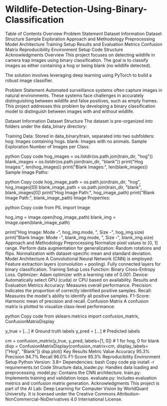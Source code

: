 # Wildlife-Detection-Using-Binary-Classification

Table of Contents
Overview
Problem Statement
Dataset Information
Dataset Structure
Sample Exploration
Approach and Methodology
Preprocessing
Model Architecture
Training Setup
Results and Evaluation
Metrics
Confusion Matrix
Reproducibility
Environment Setup
Code Structure
Acknowledgments
Overview
This project focuses on detecting wildlife in camera trap images using binary classification. The goal is to classify images as either containing a hog or being blank (no wildlife detected).

The solution involves leveraging deep learning using PyTorch to build a robust image classifier.

Problem Statement
Automated surveillance systems often capture images in natural environments. These systems face challenges in accurately distinguishing between wildlife and false positives, such as empty frames. This project addresses this problem by developing a binary classification model to distinguish between images with and without wildlife.

Dataset Information
Dataset Structure
The dataset is pre-organized into folders under the data_binary directory:

Training Data: Stored in data_binary/train, separated into two subfolders:
hog: Images containing hogs.
blank: Images with no animals.
Sample Exploration
Number of Images per Class:

python
Copy code
hog_images = os.listdir(os.path.join(train_dir, "hog"))
blank_images = os.listdir(os.path.join(train_dir, "blank"))
print("Hog Images:", len(hog_images))
print("Blank Images:", len(blank_images))
Sample Image Paths:

python
Copy code
hog_image_path = os.path.join(train_dir, "hog", hog_images[0])
blank_image_path = os.path.join(train_dir, "blank", blank_images[0])
print("Hog Image Path:", hog_image_path)
print("Blank Image Path:", blank_image_path)
Image Properties:

python
Copy code
from PIL import Image

hog_img = Image.open(hog_image_path)
blank_img = Image.open(blank_image_path)

print("Hog Image: Mode -", hog_img.mode, ", Size -", hog_img.size)
print("Blank Image: Mode -", blank_img.mode, ", Size -", blank_img.size)
Approach and Methodology
Preprocessing
Normalize pixel values to [0, 1] range.
Perform data augmentation for generalization:
Random rotations and flips.
Normalization with dataset-specific mean and standard deviation.
Model Architecture
A Convolutional Neural Network (CNN) is employed:
Feature extraction layers (convolution + pooling).
Fully connected layers for binary classification.
Training Setup
Loss Function: Binary Cross-Entropy Loss.
Optimizer: Adam optimizer with a learning rate of 0.001.
Device: Automatically select GPU (cuda) or CPU based on availability.
Results and Evaluation
Metrics
Accuracy: Measures overall performance.
Precision: Indicates the proportion of correctly identified positive samples.
Recall: Measures the model's ability to identify all positive samples.
F1-Score: Harmonic mean of precision and recall.
Confusion Matrix
A confusion matrix is plotted to visualize class-level performance:

python
Copy code
from sklearn.metrics import confusion_matrix, ConfusionMatrixDisplay

y_true = [...]  # Ground truth labels
y_pred = [...]  # Predicted labels

cm = confusion_matrix(y_true, y_pred, labels=[1, 0])  # 1 for hog, 0 for blank
disp = ConfusionMatrixDisplay(confusion_matrix=cm, display_labels=["Hog", "Blank"])
disp.plot()
Key Results
Metric	Value
Accuracy	95.3%
Precision	94.7%
Recall	96.0%
F1-Score	95.3%
Reproducibility
Environment Setup
Python Version: 3.8+
Dependencies:
bash
Copy code
pip install -r requirements.txt
Code Structure
data_loader.py: Handles data loading and preprocessing.
model.py: Contains the CNN architecture.
train.py: Implements training and validation loops.
evaluate.py: Includes evaluation metrics and confusion matrix generation.
Acknowledgments
This project is part of the AI Lab: Deep Learning for Computer Vision by WorldQuant University. It is licensed under the Creative Commons Attribution-NonCommercial-NoDerivatives 4.0 International License.

